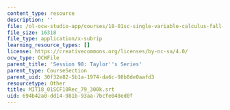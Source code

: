 ```yaml
---
content_type: resource
description: ''
file: /ol-ocw-studio-app/courses/18-01sc-single-variable-calculus-fall-2010/694b42a0dd14981b93aa7bcfe048ed0f_MIT18_01SCF10Rec_79_300k.srt
file_size: 16318
file_type: application/x-subrip
learning_resource_types: []
license: https://creativecommons.org/licenses/by-nc-sa/4.0/
ocw_type: OCWFile
parent_title: 'Session 98: Taylor''s Series'
parent_type: CourseSection
parent_uid: 30f32e82-5b1a-1974-da6c-98b8de0aafd3
resourcetype: Other
title: MIT18_01SCF10Rec_79_300k.srt
uid: 694b42a0-dd14-981b-93aa-7bcfe048ed0f
---
```

